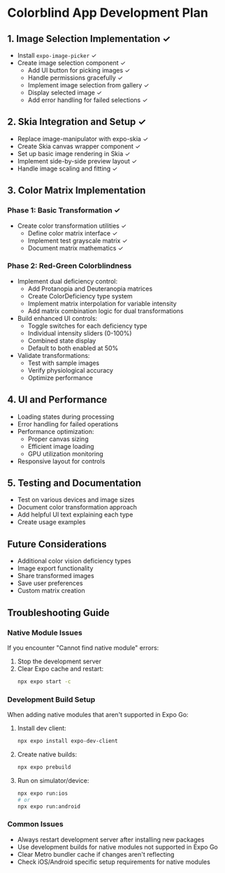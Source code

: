 # Colorblind App Development Plan

## 1. Image Selection Implementation ✓
- Install `expo-image-picker` ✓
- Create image selection component ✓
  - Add UI button for picking images ✓
  - Handle permissions gracefully ✓
  - Implement image selection from gallery ✓
  - Display selected image ✓
  - Add error handling for failed selections ✓

## 2. Skia Integration and Setup ✓
- Replace image-manipulator with expo-skia ✓
- Create Skia canvas wrapper component ✓
- Set up basic image rendering in Skia ✓
- Implement side-by-side preview layout ✓
- Handle image scaling and fitting ✓

## 3. Color Matrix Implementation
### Phase 1: Basic Transformation ✓
- Create color transformation utilities ✓
  - Define color matrix interface ✓
  - Implement test grayscale matrix ✓
  - Document matrix mathematics ✓

### Phase 2: Red-Green Colorblindness
- Implement dual deficiency control:
  - Add Protanopia and Deuteranopia matrices
  - Create ColorDeficiency type system
  - Implement matrix interpolation for variable intensity
  - Add matrix combination logic for dual transformations
- Build enhanced UI controls:
  - Toggle switches for each deficiency type
  - Individual intensity sliders (0-100%)
  - Combined state display
  - Default to both enabled at 50%
- Validate transformations:
  - Test with sample images
  - Verify physiological accuracy
  - Optimize performance

## 4. UI and Performance
- Loading states during processing
- Error handling for failed operations
- Performance optimization:
  - Proper canvas sizing
  - Efficient image loading
  - GPU utilization monitoring
- Responsive layout for controls

## 5. Testing and Documentation
- Test on various devices and image sizes
- Document color transformation approach
- Add helpful UI text explaining each type
- Create usage examples

## Future Considerations
- Additional color vision deficiency types
- Image export functionality
- Share transformed images
- Save user preferences
- Custom matrix creation

## Troubleshooting Guide

### Native Module Issues
If you encounter "Cannot find native module" errors:
1. Stop the development server
2. Clear Expo cache and restart:
   ```bash
   npx expo start -c
   ```

### Development Build Setup
When adding native modules that aren't supported in Expo Go:
1. Install dev client:
   ```bash
   npx expo install expo-dev-client
   ```
2. Create native builds:
   ```bash
   npx expo prebuild
   ```
3. Run on simulator/device:
   ```bash
   npx expo run:ios
   # or
   npx expo run:android
   ```

### Common Issues
- Always restart development server after installing new packages
- Use development builds for native modules not supported in Expo Go
- Clear Metro bundler cache if changes aren't reflecting
- Check iOS/Android specific setup requirements for native modules